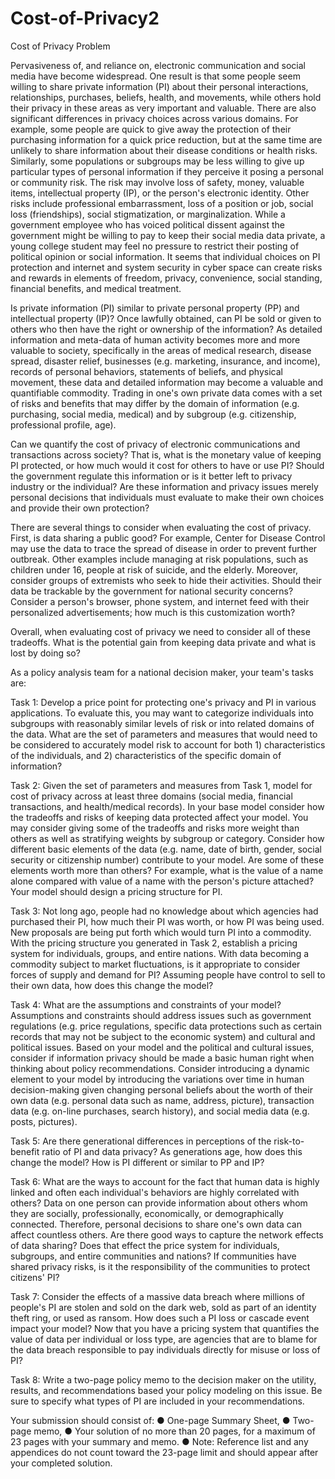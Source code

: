 # Cost-of-Privacy2
Cost of Privacy
	Problem	 
 	
Pervasiveness of, and reliance on, electronic communication and social media have become widespread. One result is that some people seem willing to share private information (PI) about their personal interactions, relationships, purchases, beliefs, health, and movements, while others hold their privacy in these areas as very important and valuable. There are also significant differences in privacy choices across various domains. For example, some people are quick to give away the protection of their purchasing information for a quick price reduction, but at the same time are unlikely to share information about their disease conditions or health risks. Similarly, some populations or subgroups may be less willing to give up particular types of personal information if they perceive it posing a personal or community risk. The risk may involve loss of safety, money, valuable items, intellectual property (IP), or the person's electronic identity. Other risks include professional embarrassment, loss of a position or job, social loss (friendships), social stigmatization, or marginalization. While a government employee who has voiced political dissent against the government might be willing to pay to keep their social media data private, a young college student may feel no pressure to restrict their posting of political opinion or social information. It seems that individual choices on PI protection and internet and system security in cyber space can create risks and rewards in elements of freedom, privacy, convenience, social standing, financial benefits, and medical treatment.

Is private information (PI) similar to private personal property (PP) and intellectual property (IP)? Once lawfully obtained, can PI be sold or given to others who then have the right or ownership of the information? As detailed information and meta-data of human activity becomes more and more valuable to society, specifically in the areas of medical research, disease spread, disaster relief, businesses (e.g. marketing, insurance, and income), records of personal behaviors, statements of beliefs, and physical movement, these data and detailed information may become a valuable and quantifiable commodity. Trading in one's own private data comes with a set of risks and benefits that may differ by the domain of information (e.g. purchasing, social media, medical) and by subgroup (e.g. citizenship, professional profile, age).

Can we quantify the cost of privacy of electronic communications and transactions across society? That is, what is the monetary value of keeping PI protected, or how much would it cost for others to have or use PI? Should the government regulate this information or is it better left to privacy industry or the individual? Are these information and privacy issues merely personal decisions that individuals must evaluate to make their own choices and provide their own protection?

There are several things to consider when evaluating the cost of privacy. First, is data sharing a public good? For example, Center for Disease Control may use the data to trace the spread of disease in order to prevent further outbreak. Other examples include managing at risk populations, such as children under 16, people at risk of suicide, and the elderly. Moreover, consider groups of extremists who seek to hide their activities. Should their data be trackable by the government for national security concerns? Consider a person's browser, phone system, and internet feed with their personalized advertisements; how much is this customization worth?

Overall, when evaluating cost of privacy we need to consider all of these tradeoffs. What is the potential gain from keeping data private and what is lost by doing so?

As a policy analysis team for a national decision maker, your team's tasks are:

Task 1: Develop a price point for protecting one's privacy and PI in various applications. To evaluate this, you may want to categorize individuals into subgroups with reasonably similar levels of risk or into related domains of the data. What are the set of parameters and measures that would need to be considered to accurately model risk to account for both 1) characteristics of the individuals, and 2) characteristics of the specific domain of information?

Task 2: Given the set of parameters and measures from Task 1, model for cost of privacy across at least three domains (social media, financial transactions, and health/medical records). In your base model consider how the tradeoffs and risks of keeping data protected affect your model. You may consider giving some of the tradeoffs and risks more weight than others as well as stratifying weights by subgroup or category. Consider how different basic elements of the data (e.g. name, date of birth, gender, social security or citizenship number) contribute to your model. Are some of these elements worth more than others? For example, what is the value of a name alone compared with value of a name with the person's picture attached? Your model should design a pricing structure for PI.

Task 3: Not long ago, people had no knowledge about which agencies had purchased their PI, how much their PI was worth, or how PI was being used. New proposals are being put forth which would turn PI into a commodity. With the pricing structure you generated in Task 2, establish a pricing system for individuals, groups, and entire nations. With data becoming a commodity subject to market fluctuations, is it appropriate to consider forces of supply and demand for PI? Assuming people have control to sell to their own data, how does this change the model?

Task 4: What are the assumptions and constraints of your model? Assumptions and constraints should address issues such as government regulations (e.g. price regulations, specific data protections such as certain records that may not be subject to the economic system) and cultural and political issues. Based on your model and the political and cultural issues, consider if information privacy should be made a basic human right when thinking about policy recommendations. Consider introducing a dynamic element to your model by introducing the variations over time in human decision-making given changing personal beliefs about the worth of their own data (e.g. personal data such as name, address, picture), transaction data (e.g. on-line purchases, search history), and social media data (e.g. posts, pictures).

Task 5: Are there generational differences in perceptions of the risk-to-benefit ratio of PI and data privacy? As generations age, how does this change the model? How is PI different or similar to PP and IP?

Task 6: What are the ways to account for the fact that human data is highly linked and often each individual's behaviors are highly correlated with others? Data on one person can provide information about others whom they are socially, professionally, economically, or demographically connected. Therefore, personal decisions to share one's own data can affect countless others. Are there good ways to capture the network effects of data sharing? Does that effect the price system for individuals, subgroups, and entire communities and nations? If communities have shared privacy risks, is it the responsibility of the communities to protect citizens' PI?

Task 7: Consider the effects of a massive data breach where millions of people's PI are stolen and sold on the dark web, sold as part of an identity theft ring, or used as ransom. How does such a PI loss or cascade event impact your model? Now that you have a pricing system that quantifies the value of data per individual or loss type, are agencies that are to blame for the data breach responsible to pay individuals directly for misuse or loss of PI?

Task 8: Write a two-page policy memo to the decision maker on the utility, results, and recommendations based your policy modeling on this issue. Be sure to specify what types of PI are included in your recommendations.

Your submission should consist of:
    ● One-page Summary Sheet,
    ● Two-page memo,
    ● Your solution of no more than 20 pages, for a maximum of 23 pages with your summary and memo.
    ● Note: Reference list and any appendices do not count toward the 23-page limit and should appear after your completed solution.

 
